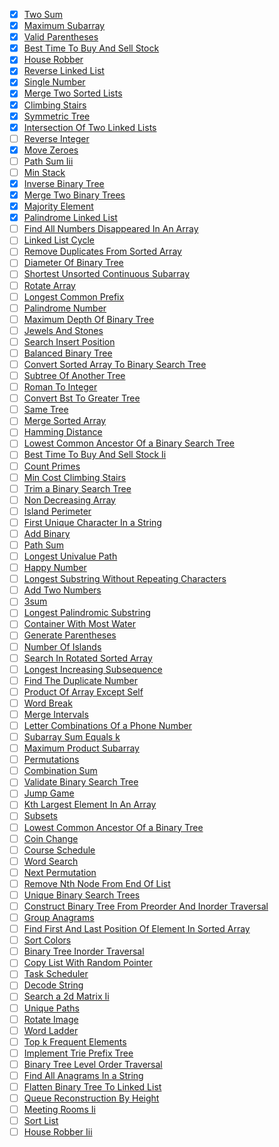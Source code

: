 - [x] [Two Sum](https://leetcode.com/problems/two-sum/)
- [x] [Maximum Subarray](https://leetcode.com/problems/maximum-subarray/)
- [x] [Valid Parentheses](https://leetcode.com/problems/valid-parentheses/)
- [x] [Best Time To Buy And Sell Stock](https://leetcode.com/problems/best-time-to-buy-and-sell-stock/)
- [x] [House Robber](https://leetcode.com/problems/house-robber/)
- [x] [Reverse Linked List](https://leetcode.com/problems/reverse-linked-list/)
- [x] [Single Number](https://leetcode.com/problems/single-number/)
- [x] [Merge Two Sorted Lists](https://leetcode.com/problems/merge-two-sorted-lists/)
- [x] [Climbing Stairs](https://leetcode.com/problems/climbing-stairs/)
- [x] [Symmetric Tree](https://leetcode.com/problems/symmetric-tree/)
- [x] [Intersection Of Two Linked Lists](https://leetcode.com/problems/intersection-of-two-linked-lists/)
- [ ] [Reverse Integer](https://leetcode.com/problems/reverse-integer/)
- [x] [Move Zeroes](https://leetcode.com/problems/move-zeroes/)
- [ ] [Path Sum Iii](https://leetcode.com/problems/path-sum-iii/)
- [ ] [Min Stack](https://leetcode.com/problems/min-stack/)
- [x] [Inverse Binary Tree](https://leetcode.com/problems/invert-binary-tree/)
- [x] [Merge Two Binary Trees](https://leetcode.com/problems/merge-two-binary-trees/)
- [x] [Majority Element](https://leetcode.com/problems/majority-element/)
- [x] [Palindrome Linked List](https://leetcode.com/problems/palindrome-linked-list/)
- [ ] [Find All Numbers Disappeared In An Array](https://leetcode.com/problems/find-all-numbers-disappeared-in-an-array/)
- [ ] [Linked List Cycle](https://leetcode.com/problems/linked-list-cycle/)
- [ ] [Remove Duplicates From Sorted Array](https://leetcode.com/problems/remove-duplicates-from-sorted-array/)
- [ ] [Diameter Of Binary Tree](https://leetcode.com/problems/diameter-of-binary-tree/)
- [ ] [Shortest Unsorted Continuous Subarray](https://leetcode.com/problems/shortest-unsorted-continuous-subarray/)
- [ ] [Rotate Array](https://leetcode.com/problems/rotate-array/)
- [ ] [Longest Common Prefix](https://leetcode.com/problems/longest-common-prefix/)
- [ ] [Palindrome Number](https://leetcode.com/problems/palindrome-number/)
- [ ] [Maximum Depth Of Binary Tree](https://leetcode.com/problems/maximum-depth-of-binary-tree/)
- [ ] [Jewels And Stones](https://leetcode.com/problems/jewels-and-stones/)
- [ ] [Search Insert Position](https://leetcode.com/problems/search-insert-position/)
- [ ] [Balanced Binary Tree](https://leetcode.com/problems/balanced-binary-tree/)
- [ ] [Convert Sorted Array To Binary Search Tree](https://leetcode.com/problems/convert-sorted-array-to-binary-search-tree/)
- [ ] [Subtree Of Another Tree](https://leetcode.com/problems/subtree-of-another-tree/)
- [ ] [Roman To Integer](https://leetcode.com/problems/roman-to-integer/)
- [ ] [Convert Bst To Greater Tree](https://leetcode.com/problems/convert-bst-to-greater-tree/)
- [ ] [Same Tree](https://leetcode.com/problems/same-tree/)
- [ ] [Merge Sorted Array](https://leetcode.com/problems/merge-sorted-array/)
- [ ] [Hamming Distance](https://leetcode.com/problems/hamming-distance/)
- [ ] [Lowest Common Ancestor Of a Binary Search Tree](https://leetcode.com/problems/lowest-common-ancestor-of-a-binary-search-tree/)
- [ ] [Best Time To Buy And Sell Stock Ii](https://leetcode.com/problems/best-time-to-buy-and-sell-stock-ii/)
- [ ] [Count Primes](https://leetcode.com/problems/count-primes/)
- [ ] [Min Cost Climbing Stairs](https://leetcode.com/problems/min-cost-climbing-stairs/)
- [ ] [Trim a Binary Search Tree](https://leetcode.com/problems/trim-a-binary-search-tree/)
- [ ] [Non Decreasing Array](https://leetcode.com/problems/non-decreasing-array/)
- [ ] [Island Perimeter](https://leetcode.com/problems/island-perimeter/)
- [ ] [First Unique Character In a String](https://leetcode.com/problems/first-unique-character-in-a-string/)
- [ ] [Add Binary](https://leetcode.com/problems/add-binary/)
- [ ] [Path Sum](https://leetcode.com/problems/path-sum/)
- [ ] [Longest Univalue Path](https://leetcode.com/problems/longest-univalue-path/)
- [ ] [Happy Number](https://leetcode.com/problems/happy-number/)
- [ ] [Longest Substring Without Repeating Characters](https://leetcode.com/problems/longest-substring-without-repeating-characters/)
- [ ] [Add Two Numbers](https://leetcode.com/problems/add-two-numbers/)
- [ ] [3sum](https://leetcode.com/problems/3sum/)
- [ ] [Longest Palindromic Substring](https://leetcode.com/problems/longest-palindromic-substring/)
- [ ] [Container With Most Water](https://leetcode.com/problems/container-with-most-water/)
- [ ] [Generate Parentheses](https://leetcode.com/problems/generate-parentheses/)
- [ ] [Number Of Islands](https://leetcode.com/problems/number-of-islands/)
- [ ] [Search In Rotated Sorted Array](https://leetcode.com/problems/search-in-rotated-sorted-array/)
- [ ] [Longest Increasing Subsequence](https://leetcode.com/problems/longest-increasing-subsequence/)
- [ ] [Find The Duplicate Number](https://leetcode.com/problems/find-the-duplicate-number/)
- [ ] [Product Of Array Except Self](https://leetcode.com/problems/product-of-array-except-self/)
- [ ] [Word Break](https://leetcode.com/problems/word-break/)
- [ ] [Merge Intervals](https://leetcode.com/problems/merge-intervals/)
- [ ] [Letter Combinations Of a Phone Number](https://leetcode.com/problems/letter-combinations-of-a-phone-number/)
- [ ] [Subarray Sum Equals k](https://leetcode.com/problems/subarray-sum-equals-k/)
- [ ] [Maximum Product Subarray](https://leetcode.com/problems/maximum-product-subarray/)
- [ ] [Permutations](https://leetcode.com/problems/permutations/)
- [ ] [Combination Sum](https://leetcode.com/problems/combination-sum/)
- [ ] [Validate Binary Search Tree](https://leetcode.com/problems/validate-binary-search-tree/)
- [ ] [Jump Game](https://leetcode.com/problems/jump-game/)
- [ ] [Kth Largest Element In An Array](https://leetcode.com/problems/kth-largest-element-in-an-array/)
- [ ] [Subsets](https://leetcode.com/problems/subsets/)
- [ ] [Lowest Common Ancestor Of a Binary Tree](https://leetcode.com/problems/lowest-common-ancestor-of-a-binary-tree/)
- [ ] [Coin Change](https://leetcode.com/problems/coin-change/)
- [ ] [Course Schedule](https://leetcode.com/problems/course-schedule/)
- [ ] [Word Search](https://leetcode.com/problems/word-search/)
- [ ] [Next Permutation](https://leetcode.com/problems/next-permutation/)
- [ ] [Remove Nth Node From End Of List](https://leetcode.com/problems/remove-nth-node-from-end-of-list/)
- [ ] [Unique Binary Search Trees](https://leetcode.com/problems/unique-binary-search-trees/)
- [ ] [Construct Binary Tree From Preorder And Inorder Traversal](https://leetcode.com/problems/construct-binary-tree-from-preorder-and-inorder-traversal/)
- [ ] [Group Anagrams](https://leetcode.com/problems/group-anagrams/)
- [ ] [Find First And Last Position Of Element In Sorted Array](https://leetcode.com/problems/find-first-and-last-position-of-element-in-sorted-array/)
- [ ] [Sort Colors](https://leetcode.com/problems/sort-colors/)
- [ ] [Binary Tree Inorder Traversal](https://leetcode.com/problems/binary-tree-inorder-traversal/)
- [ ] [Copy List With Random Pointer](https://leetcode.com/problems/copy-list-with-random-pointer/)
- [ ] [Task Scheduler](https://leetcode.com/problems/task-scheduler/)
- [ ] [Decode String](https://leetcode.com/problems/decode-string/)
- [ ] [Search a 2d Matrix Ii](https://leetcode.com/problems/search-a-2d-matrix-ii/)
- [ ] [Unique Paths](https://leetcode.com/problems/unique-paths/)
- [ ] [Rotate Image](https://leetcode.com/problems/rotate-image/)
- [ ] [Word Ladder](https://leetcode.com/problems/word-ladder/)
- [ ] [Top k Frequent Elements](https://leetcode.com/problems/top-k-frequent-elements/)
- [ ] [Implement Trie Prefix Tree](https://leetcode.com/problems/implement-trie-prefix-tree/)
- [ ] [Binary Tree Level Order Traversal](https://leetcode.com/problems/binary-tree-level-order-traversal/)
- [ ] [Find All Anagrams In a String](https://leetcode.com/problems/find-all-anagrams-in-a-string/)
- [ ] [Flatten Binary Tree To Linked List](https://leetcode.com/problems/flatten-binary-tree-to-linked-list/)
- [ ] [Queue Reconstruction By Height](https://leetcode.com/problems/queue-reconstruction-by-height/)
- [ ] [Meeting Rooms Ii](https://leetcode.com/problems/meeting-rooms-ii/)
- [ ] [Sort List](https://leetcode.com/problems/sort-list/)
- [ ] [House Robber Iii](https://leetcode.com/problems/house-robber-iii/)
